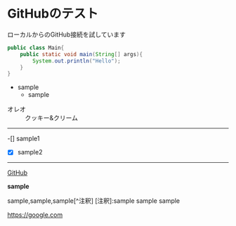 # GitHubのテスト

ローカルからのGitHub接続を試しています

```java:Main.java
public class Main{
	public static void main(String[] args){
		System.out.println("Hello");
	}
}
```


* sample
	* sample


<dl>
<dt>オレオ</dt>
<dd>クッキー&クリーム</dd>
</dl>


-------------------
-[]  sample1
-[x] sample2
-------------------


[GitHub](https://github.com/instantheaven/hello "instantheaven")


**sample**


sample,sample,sample\[^注釈]
\[注釈]:sample sample sample


<https://google.com>
